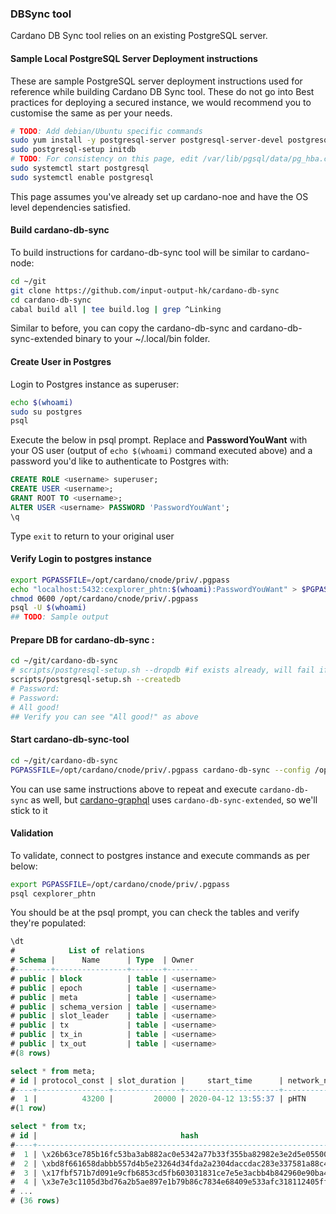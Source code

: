 ### DBSync tool

Cardano DB Sync tool relies on an existing PostgreSQL server.

#### Sample Local PostgreSQL Server Deployment instructions

These are sample PostgreSQL server deployment instructions used for reference while building Cardano DB Sync tool. These do not go into Best practices for deploying a secured instance, we would recommend you to customise the same as per your needs.

``` bash
# TODO: Add debian/Ubuntu specific commands
sudo yum install -y postgresql-server postgresql-server-devel postgresql-contrib postgresql-devel
sudo postgresql-setup initdb
# TODO: For consistency on this page, edit /var/lib/pgsql/data/pg_hba.conf to replace ident with md5 for localhost and 127.0.0.1 (except lines with replication)
sudo systemctl start postgresql
sudo systemctl enable postgresql
```

This page assumes you've already set up cardano-noe and have the OS level dependencies satisfied.

#### Build cardano-db-sync

To build instructions for cardano-db-sync tool will be similar to cardano-node:
``` bash
cd ~/git
git clone https://github.com/input-output-hk/cardano-db-sync
cd cardano-db-sync
cabal build all | tee build.log | grep ^Linking
```
Similar to before, you can copy the cardano-db-sync and cardano-db-sync-extended binary to your ~/.local/bin folder.

#### Create User in Postgres
Login to Postgres instance as superuser:
``` bash
echo $(whoami)
sudo su postgres
psql
```
Execute the below in psql prompt. Replace **<username>** and **PasswordYouWant** with your OS user (output of `echo $(whoami)` command executed above) and a password you'd like to authenticate to Postgres with:
``` sql
CREATE ROLE <username> superuser;
CREATE USER <username>;
GRANT ROOT TO <username>;
ALTER USER <username> PASSWORD 'PasswordYouWant';
\q
```

Type `exit` to return to your original user

#### Verify Login to postgres instance

``` bash
export PGPASSFILE=/opt/cardano/cnode/priv/.pgpass
echo "localhost:5432:cexplorer_phtn:$(whoami):PasswordYouWant" > $PGPASSFILE
chmod 0600 /opt/cardano/cnode/priv/.pgpass
psql -U $(whoami)
## TODO: Sample output
```

#### Prepare DB for cardano-db-sync :
``` bash
cd ~/git/cardano-db-sync
# scripts/postgresql-setup.sh --dropdb #if exists already, will fail if it doesnt - thats OK
scripts/postgresql-setup.sh --createdb
# Password:
# Password:
# All good!
## Verify you can see "All good!" as above
```

#### Start cardano-db-sync-tool
``` bash
cd ~/git/cardano-db-sync
PGPASSFILE=/opt/cardano/cnode/priv/.pgpass cardano-db-sync --config /opt/cardano/cnode/files/ptn0.yaml --genesis-file /opt/cardano/cnode/files/genesis.json --socket-path /opt/cardano/cnode/sockets/pbft_node.socket --schema-dir schema/
```

You can use same instructions above to repeat and execute `cardano-db-sync` as well, but [cardano-graphql](./graphql.md) uses `cardano-db-sync-extended`, so we'll stick to it

#### Validation

To validate, connect to postgres instance and execute commands as per below:

``` bash
export PGPASSFILE=/opt/cardano/cnode/priv/.pgpass
psql cexplorer_phtn
```

You should be at the psql prompt, you can check the tables and verify they're populated:

``` sql
\dt
#            List of relations
# Schema |      Name      | Type  | Owner
#--------+----------------+-------+-------
# public | block          | table | <username>
# public | epoch          | table | <username>
# public | meta           | table | <username>
# public | schema_version | table | <username>
# public | slot_leader    | table | <username>
# public | tx             | table | <username>
# public | tx_in          | table | <username>
# public | tx_out         | table | <username>
#(8 rows)

select * from meta;
# id | protocol_const | slot_duration |     start_time      | network_name
#----+----------------+---------------+---------------------+--------------
#  1 |          43200 |         20000 | 2020-04-12 13:55:37 | pHTN
#(1 row)

select * from tx;
# id |                                hash                                | block | fee |     out_sum      | size
#----+--------------------------------------------------------------------+-------+-----+------------------+------
#  1 | \x26b63ce785b16fc53ba3ab882ac0e5342a77b33f355ba82982e3e2d5e05500df |     1 |   0 |       1000000000 |    0
#  2 | \xbd8f661658dabbb557d4b5e23264d34fda2a2304daccdac283e337581a88c479 |     1 |   0 |   62499975000000 |    0
#  3 | \x17fbf571b7d091e9cfb6853cd5fb603031831ce7e5e3acbb4b842960e90ba419 |     1 |   0 |   62499975000000 |    0
#  4 | \x3e7e3c1105d3bd76a2b5ae897e1b79b86c7834e68409e533afc318112405ff69 |     1 |   0 |   62499975000000 |    0
# ...
# (36 rows)
```
